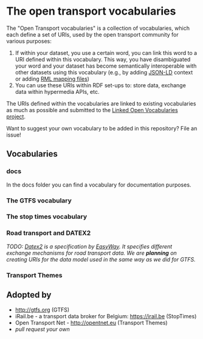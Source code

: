 # The open transport vocabularies

The "Open Transport vocabularies" is a collection of vocabularies, which each define a set of URIs, used by the open transport community for various purposes:

1. If within your dataset, you use a certain word, you can link this word to a URI defined within this vocabulary. This way, you have disambiguated your word and your dataset has become semantically interoperable with other datasets using this vocabulary (e.g., by adding [JSON-LD](http://www.w3.org/TR/json-ld/) context or adding [RML mapping files](http://rml.io))
2. You can use these URIs within RDF set-ups to: store data, exchange data within hypermedia APIs, etc.

The URIs defined within the vocabularies are linked to existing vocabularies as much as possible and submitted to the [Linked Open Vocabularies project](http://lov.okfn.org).

Want to suggest your own vocabulary to be added in this repository? File an issue!

## Vocabularies

### docs

In the docs folder you can find a vocabulary for documentation purposes.

### The GTFS vocabulary

### The stop times vocabulary

### Road transport and DATEX2

_TODO: [Datex2](http://www.datex2.eu/) is a specification by [EasyWay](http://www.easyway-its.eu/). It specifies different exchange mechanisms for road transport data. We are **planning** on creating URIs for the data model used in the same way as we did for GTFS._

### Transport Themes

## Adopted by

 * http://gtfs.org (GTFS)
 * iRail.be - a transport data broker for Belgium: https://irail.be (StopTimes)
 * Open Transport Net - http://opentnet.eu (Transport Themes)
 * _pull request your own_
